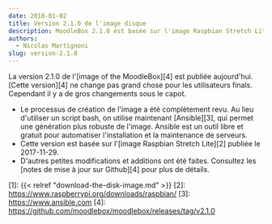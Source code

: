 ```yaml
---
date: 2018-01-02
title: Version 2.1.0 de l'image disque
description: MoodleBox 2.1.0 est basée sur l'image Raspbian Stretch Lite du 29-11-2017. Le processus de création de l'image a été repensé.
authors:
  - Nicolas Martignoni
slug: version-2.1.0
---
```


La version 2.1.0 de l'[image of the MoodleBox][4] est publiée aujourd'hui. [Cette version][4] ne change pas grand chose pour les utilisateurs finals. Cependant il y a de gros changements sous le capot.

  - Le processus de création de l'image a été complètement revu. Au lieu d'utiliser un script bash, on utilise maintenant [Ansible][3], qui permet une génération plus robuste de l'image. Ansible est un outil libre et gratuit pour automatiser l'installation et la maintenance de serveurs.
  - Cette version est basée sur l'[image Raspbian Stretch Lite][2] publiée le 2017-11-29.
  - D'autres petites modifications et additions ont été faites. Consultez les [notes de mise à jour sur Github][4] pour plus de détails.

 [1]: {{< relref "download-the-disk-image.md" >}}
 [2]: https://www.raspberrypi.org/downloads/raspbian/
 [3]: https://www.ansible.com
 [4]: https://github.com/moodlebox/moodlebox/releases/tag/v2.1.0
